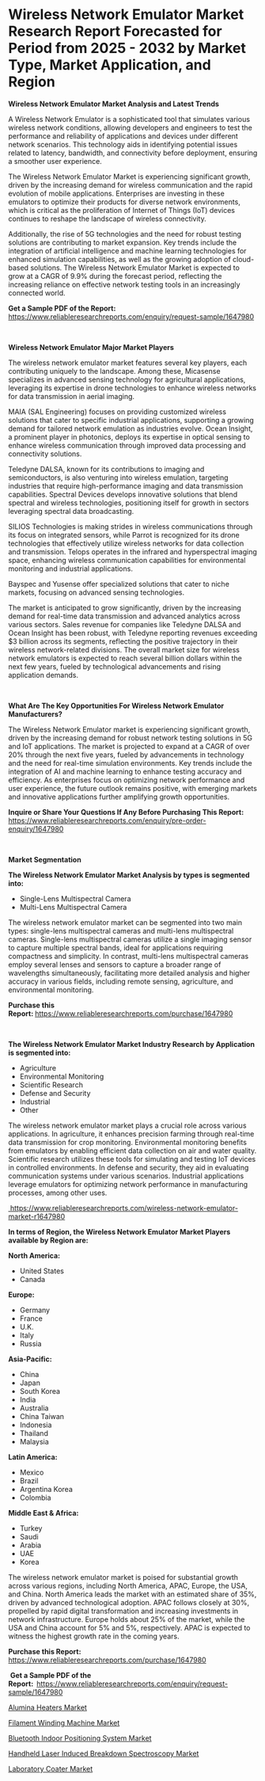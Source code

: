 <p><h1>Wireless Network Emulator Market Research Report Forecasted for Period from 2025 -  2032 by Market Type, Market Application, and Region</h1></p><p><strong>Wireless Network Emulator Market Analysis and Latest Trends</strong></p>
<p><p>A Wireless Network Emulator is a sophisticated tool that simulates various wireless network conditions, allowing developers and engineers to test the performance and reliability of applications and devices under different network scenarios. This technology aids in identifying potential issues related to latency, bandwidth, and connectivity before deployment, ensuring a smoother user experience. </p><p>The Wireless Network Emulator Market is experiencing significant growth, driven by the increasing demand for wireless communication and the rapid evolution of mobile applications. Enterprises are investing in these emulators to optimize their products for diverse network environments, which is critical as the proliferation of Internet of Things (IoT) devices continues to reshape the landscape of wireless connectivity. </p><p>Additionally, the rise of 5G technologies and the need for robust testing solutions are contributing to market expansion. Key trends include the integration of artificial intelligence and machine learning technologies for enhanced simulation capabilities, as well as the growing adoption of cloud-based solutions. The Wireless Network Emulator Market is expected to grow at a CAGR of 9.9% during the forecast period, reflecting the increasing reliance on effective network testing tools in an increasingly connected world.</p></p>
<p><strong>Get a Sample PDF of the Report:&nbsp;</strong> <a href="https://www.reliableresearchreports.com/enquiry/request-sample/1647980?utm_campaign=48&utm_medium=2&utm_source=Github&utm_content=ia&utm_term=22022025&utm_id=wireless-network-emulator">https://www.reliableresearchreports.com/enquiry/request-sample/1647980</a></p>
<p>&nbsp;</p>
<p><strong>Wireless Network Emulator Major Market Players</strong></p>
<p><p>The wireless network emulator market features several key players, each contributing uniquely to the landscape. Among these, Micasense specializes in advanced sensing technology for agricultural applications, leveraging its expertise in drone technologies to enhance wireless networks for data transmission in aerial imaging.</p><p>MAIA (SAL Engineering) focuses on providing customized wireless solutions that cater to specific industrial applications, supporting a growing demand for tailored network emulation as industries evolve. Ocean Insight, a prominent player in photonics, deploys its expertise in optical sensing to enhance wireless communication through improved data processing and connectivity solutions.</p><p>Teledyne DALSA, known for its contributions to imaging and semiconductors, is also venturing into wireless emulation, targeting industries that require high-performance imaging and data transmission capabilities. Spectral Devices develops innovative solutions that blend spectral and wireless technologies, positioning itself for growth in sectors leveraging spectral data broadcasting.</p><p>SILIOS Technologies is making strides in wireless communications through its focus on integrated sensors, while Parrot is recognized for its drone technologies that effectively utilize wireless networks for data collection and transmission. Telops operates in the infrared and hyperspectral imaging space, enhancing wireless communication capabilities for environmental monitoring and industrial applications.</p><p>Bayspec and Yusense offer specialized solutions that cater to niche markets, focusing on advanced sensing technologies.</p><p>The market is anticipated to grow significantly, driven by the increasing demand for real-time data transmission and advanced analytics across various sectors. Sales revenue for companies like Teledyne DALSA and Ocean Insight has been robust, with Teledyne reporting revenues exceeding $3 billion across its segments, reflecting the positive trajectory in their wireless network-related divisions. The overall market size for wireless network emulators is expected to reach several billion dollars within the next few years, fueled by technological advancements and rising application demands.</p></p>
<p>&nbsp;</p>
<p><strong>What Are The Key Opportunities For Wireless Network Emulator Manufacturers?</strong></p>
<p><p>The Wireless Network Emulator market is experiencing significant growth, driven by the increasing demand for robust network testing solutions in 5G and IoT applications. The market is projected to expand at a CAGR of over 20% through the next five years, fueled by advancements in technology and the need for real-time simulation environments. Key trends include the integration of AI and machine learning to enhance testing accuracy and efficiency. As enterprises focus on optimizing network performance and user experience, the future outlook remains positive, with emerging markets and innovative applications further amplifying growth opportunities.</p></p>
<p><strong>Inquire or Share Your Questions If Any Before Purchasing This Report:</strong> <a href="https://www.reliableresearchreports.com/enquiry/pre-order-enquiry/1647980?utm_campaign=48&utm_medium=2&utm_source=Github&utm_content=ia&utm_term=22022025&utm_id=wireless-network-emulator">https://www.reliableresearchreports.com/enquiry/pre-order-enquiry/1647980</a></p>
<p>&nbsp;</p>
<p><strong>Market Segmentation</strong></p>
<p><strong>The Wireless Network Emulator Market Analysis by types is segmented into:</strong></p>
<p><ul><li>Single-Lens Multispectral Camera</li><li>Multi-Lens Multispectral Camera</li></ul></p>
<p><p>The wireless network emulator market can be segmented into two main types: single-lens multispectral cameras and multi-lens multispectral cameras. Single-lens multispectral cameras utilize a single imaging sensor to capture multiple spectral bands, ideal for applications requiring compactness and simplicity. In contrast, multi-lens multispectral cameras employ several lenses and sensors to capture a broader range of wavelengths simultaneously, facilitating more detailed analysis and higher accuracy in various fields, including remote sensing, agriculture, and environmental monitoring.</p></p>
<p><strong>Purchase this Report:&nbsp;</strong><a href="https://www.reliableresearchreports.com/purchase/1647980?utm_campaign=48&utm_medium=2&utm_source=Github&utm_content=ia&utm_term=22022025&utm_id=wireless-network-emulator">https://www.reliableresearchreports.com/purchase/1647980</a></p>
<p>&nbsp;</p>
<p><strong>The Wireless Network Emulator Market Industry Research by Application is segmented into:</strong></p>
<p><ul><li>Agriculture</li><li>Environmental Monitoring</li><li>Scientific Research</li><li>Defense and Security</li><li>Industrial</li><li>Other</li></ul></p>
<p><p>The wireless network emulator market plays a crucial role across various applications. In agriculture, it enhances precision farming through real-time data transmission for crop monitoring. Environmental monitoring benefits from emulators by enabling efficient data collection on air and water quality. Scientific research utilizes these tools for simulating and testing IoT devices in controlled environments. In defense and security, they aid in evaluating communication systems under various scenarios. Industrial applications leverage emulators for optimizing network performance in manufacturing processes, among other uses.</p></p>
<p><a href="https://www.reliableresearchreports.com/wireless-network-emulator-market-r1647980?utm_campaign=48&utm_medium=2&utm_source=Github&utm_content=ia&utm_term=22022025&utm_id=wireless-network-emulator">&nbsp;https://www.reliableresearchreports.com/wireless-network-emulator-market-r1647980</a></p>
<p><strong>In terms of Region, the Wireless Network Emulator Market Players available by Region are:</strong></p>
<p>
    <p> <strong> North America: </strong>
        <ul>
            <li>United States</li>
            <li>Canada</li>
        </ul>
        </p> 
    <p> <strong> Europe: </strong>
        <ul>
            <li>Germany</li>
            <li>France</li>
            <li>U.K.</li>
            <li>Italy</li>
            <li>Russia</li>
        </ul>
        </p> 
    <p> <strong> Asia-Pacific: </strong>
        <ul>
            <li>China</li>
            <li>Japan</li>
            <li>South Korea</li>
            <li>India</li>
            <li>Australia</li>
            <li>China Taiwan</li>
            <li>Indonesia</li>
            <li>Thailand</li>
            <li>Malaysia</li>
        </ul>
        </p> 
    <p> <strong> Latin America: </strong>
        <ul>
            <li>Mexico</li>
            <li>Brazil</li>
            <li>Argentina Korea</li>
            <li>Colombia</li>
        </ul>
        </p> 
    <p> <strong> Middle East & Africa: </strong>
        <ul>
            <li>Turkey</li>
            <li>Saudi</li>
            <li>Arabia</li>
            <li>UAE</li>
            <li>Korea</li>
        </ul>
    </p>
    </p>
<p><p>The wireless network emulator market is poised for substantial growth across various regions, including North America, APAC, Europe, the USA, and China. North America leads the market with an estimated share of 35%, driven by advanced technological adoption. APAC follows closely at 30%, propelled by rapid digital transformation and increasing investments in network infrastructure. Europe holds about 25% of the market, while the USA and China account for 5% and 5%, respectively. APAC is expected to witness the highest growth rate in the coming years.</p></p>
<p><strong>Purchase this Report: </strong><a href="https://www.reliableresearchreports.com/purchase/1647980?utm_campaign=48&utm_medium=2&utm_source=Github&utm_content=ia&utm_term=22022025&utm_id=wireless-network-emulator">https://www.reliableresearchreports.com/purchase/1647980</a></p>
<p>&nbsp;<strong>Get a Sample PDF of the Report:&nbsp;&nbsp;</strong><a href="https://www.reliableresearchreports.com/enquiry/request-sample/1647980?utm_campaign=48&utm_medium=2&utm_source=Github&utm_content=ia&utm_term=22022025&utm_id=wireless-network-emulator">https://www.reliableresearchreports.com/enquiry/request-sample/1647980</a></p>
<p><strong></strong></p>
<p><p><a href="https://github.com/mqhayigurbaj/Market-Research-Report-List-1/blob/main/alumina-heaters-market.md?utm_campaign=48&utm_medium=2&utm_source=Github&utm_content=ia&utm_term=22022025&utm_id=wireless-network-emulator">Alumina Heaters Market</a></p><p><a href="https://github.com/lefiobakali/Market-Research-Report-List-1/blob/main/filament-winding-machine-market.md?utm_campaign=48&utm_medium=2&utm_source=Github&utm_content=ia&utm_term=22022025&utm_id=wireless-network-emulator">Filament Winding Machine Market</a></p><p><a href="https://github.com/mudgeadamsvx/Market-Research-Report-List-1/blob/main/bluetooth-indoor-positioning-system-market.md?utm_campaign=48&utm_medium=2&utm_source=Github&utm_content=ia&utm_term=22022025&utm_id=wireless-network-emulator">Bluetooth Indoor Positioning System Market</a></p><p><a href="https://github.com/stickkinkel/Market-Research-Report-List-1/blob/main/handheld-laser-induced-breakdown-spectroscopy-market.md?utm_campaign=48&utm_medium=2&utm_source=Github&utm_content=ia&utm_term=22022025&utm_id=wireless-network-emulator">Handheld Laser Induced Breakdown Spectroscopy Market</a></p><p><a href="https://github.com/shafriusizi/Market-Research-Report-List-1/blob/main/laboratory-coater-market.md?utm_campaign=48&utm_medium=2&utm_source=Github&utm_content=ia&utm_term=22022025&utm_id=wireless-network-emulator">Laboratory Coater Market</a></p></p>
